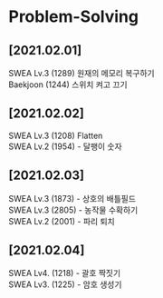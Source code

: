 # Problem-Solving<br>
## [2021.02.01]
SWEA Lv.3 (1289) 원재의 메모리 복구하기<br>
Baekjoon (1244) 스위치 켜고 끄기
## [2021.02.02]
SWEA Lv.3 (1208) Flatten<br>
SWEA Lv.2 (1954) - 달팽이 숫자<br>
## [2021.02.03]
SWEA Lv.3 (1873) - 상호의 배틀필드<br>
SWEA Lv.3 (2805) - 농작물 수확하기<br>
SWEA Lv.2 (2001) - 파리 퇴치<br>
## [2021.02.04]
SWEA Lv4. (1218) - 괄호 짝짓기<br>
SWEA Lv3. (1225) - 암호 생성기<br>
